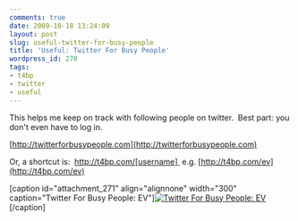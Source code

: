 ```yaml
---
comments: true
date: 2009-10-18 13:24:09
layout: post
slug: useful-twitter-for-busy-people
title: 'Useful: Twitter For Busy People'
wordpress_id: 270
tags:
- t4bp
- twitter
- useful
---
```


This helps me keep on track with following people on twitter.  Best part: you don't even have to log in.

[http://twitterforbusypeople.com](http://twitterforbusypeople.com)

Or, a shortcut is:  http://t4bp.com/[username]  e.g. [http://t4bp.com/ev](http://t4bp.com/ev)

[caption id="attachment_271" align="alignnone" width="300" caption="Twitter For Busy People: EV"][![Twitter For Busy People: EV](http://benjaminfleischer.com/wp-content/uploads/2009/10/t4bp_ev-300x187.png)](http://t4bp.com/ev)[/caption]
